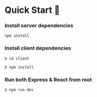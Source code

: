 # Quick Start 🚀

### Install server dependencies

`npm install`

### Install client dependencies

`$ cd client`

`$ npm install`

### Run both Express & React from root

`$ npm run dev`
